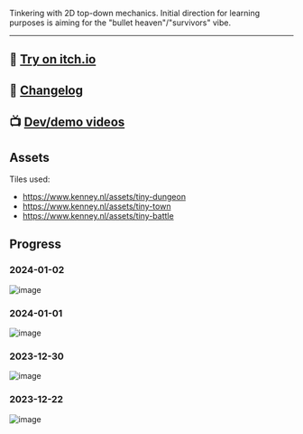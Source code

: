 Tinkering with 2D top-down mechanics. Initial direction for learning purposes is aiming for the "bullet heaven"/"survivors" vibe.

---

## 👾 [Try on itch.io](https://shouples.itch.io/wranglersurvivors)
## 📝 [Changelog](https://github.com/gamewranglers/wranglersurvivors/blob/main/CHANGELOG.md)
## 📺 [Dev/demo videos](https://www.youtube.com/playlist?list=PLv-lV1XeDUcJvGr8qVGhbGcpE_t7peTbb)


## Assets
Tiles used:
- https://www.kenney.nl/assets/tiny-dungeon
- https://www.kenney.nl/assets/tiny-town
- https://www.kenney.nl/assets/tiny-battle

## Progress
### 2024-01-02
![image](https://github.com/gamewranglers/wranglersurvivors/assets/7707189/47fd796d-f15a-4975-b7b3-e13cd410c81c)

### 2024-01-01
![image](https://github.com/gamewranglers/wranglersurvivors/assets/7707189/08de6746-1c57-41fa-951c-14f0cd892c0a)

### 2023-12-30
![image](https://github.com/gamewranglers/wranglersurvivors/assets/7707189/91573a00-5c31-4ccf-bb0d-d235aa76adf0)

### 2023-12-22
![image](https://github.com/gamewranglers/wranglersurvivors/assets/7707189/e50f8b4b-1ffd-446f-8be7-4923f47fbb39)

